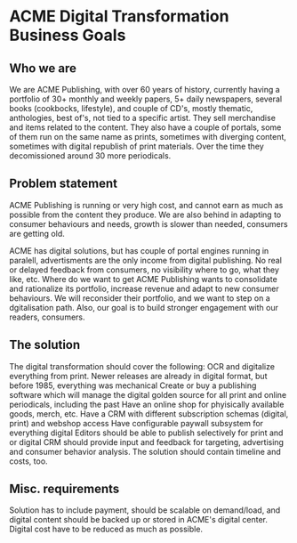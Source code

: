 # ACME Digital Transformation Business Goals
## Who we are
We are ACME Publishing, with over 60 years of history, currently having a portfolio of 30+ monthly and weekly papers, 5+ daily newspapers, several books (cookbocks, lifestyle), and couple of CD's, mostly thematic, anthologies, best of's, not tied to a specific artist. They sell merchandise and items related to the content. They also have a couple of portals, some of them run on the same name as prints, sometimes with diverging content, sometimes with digital republish of print materials. Over the time they decomissioned around 30 more periodicals.

## Problem statement
ACME Publishing is running or very high cost, and cannot earn as much as possible from the content they produce. We are also behind in adapting to consumer behaviours and needs, growth is slower than needed, consumers are getting old.
 
ACME has digital solutions, but has couple of portal engines running in paralell, advertisments are the only income from digital publishing. No real or delayed feedback from consumers, no visibility where to go, what they like, etc.
Where do we want to get
ACME Publishing wants to consolidate and rationalize its portfolio, increase revenue and adapt to new consumer behaviours. We will reconsider their portfolio, and we want to step on a dgitalisation path. Also, our goal is to build stronger engagement with our readers, consumers. 
 
## The solution
The digital transformation should cover the following:
OCR and digitalize everything from print. Newer releases are already in digital format, but before 1985, everything was mechanical
Create or buy a publishing software which will manage the digital golden source for all print and online periodicals, including the past
Have an online shop for phyisically available goods, merch, etc.
Have a CRM with different subscription schemas (digital, print) and webshop access
Have configurable paywall subsystem for everything digital
Editors should be able to publish selectively for print and or digital
CRM should provide input and feedback for targeting, advertising and consumer behavior analysis. 
The solution should contain timeline and costs, too.

## Misc. requirements
Solution has to include payment, should be scalable on demand/load, and digital content should be backed up or stored in ACME's digital center. Digital cost have to be reduced as much as possible.